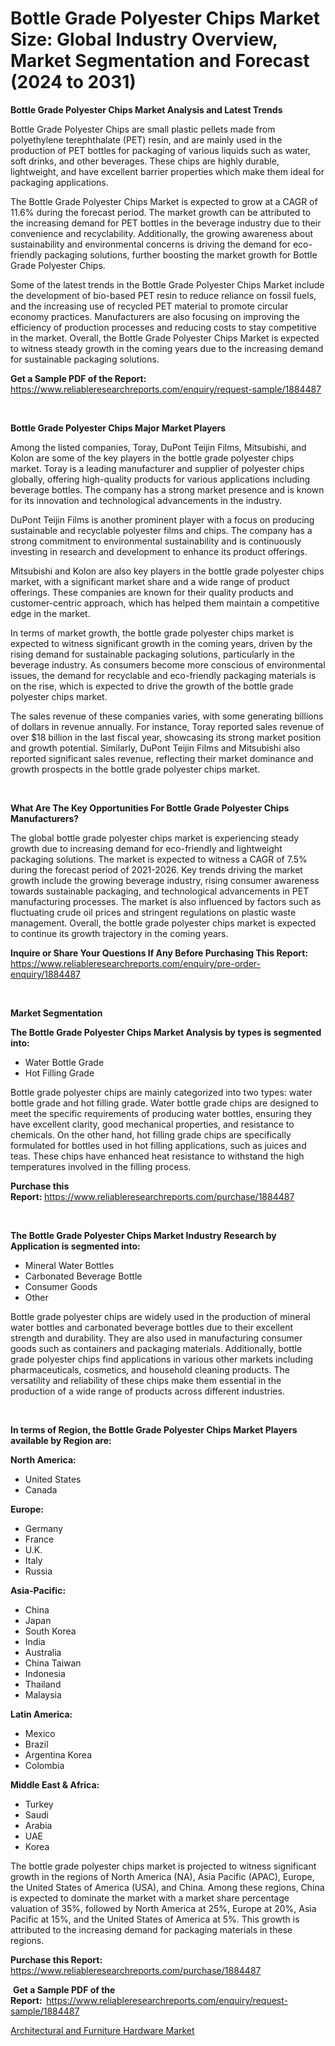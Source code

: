 <p><h1>Bottle Grade Polyester Chips Market Size: Global Industry Overview, Market Segmentation and Forecast (2024 to 2031)</h1></p><p><strong>Bottle Grade Polyester Chips Market Analysis and Latest Trends</strong></p>
<p><p>Bottle Grade Polyester Chips are small plastic pellets made from polyethylene terephthalate (PET) resin, and are mainly used in the production of PET bottles for packaging of various liquids such as water, soft drinks, and other beverages. These chips are highly durable, lightweight, and have excellent barrier properties which make them ideal for packaging applications.</p><p>The Bottle Grade Polyester Chips Market is expected to grow at a CAGR of 11.6% during the forecast period. The market growth can be attributed to the increasing demand for PET bottles in the beverage industry due to their convenience and recyclability. Additionally, the growing awareness about sustainability and environmental concerns is driving the demand for eco-friendly packaging solutions, further boosting the market growth for Bottle Grade Polyester Chips.</p><p>Some of the latest trends in the Bottle Grade Polyester Chips Market include the development of bio-based PET resin to reduce reliance on fossil fuels, and the increasing use of recycled PET material to promote circular economy practices. Manufacturers are also focusing on improving the efficiency of production processes and reducing costs to stay competitive in the market. Overall, the Bottle Grade Polyester Chips Market is expected to witness steady growth in the coming years due to the increasing demand for sustainable packaging solutions.</p></p>
<p><strong>Get a Sample PDF of the Report:&nbsp;</strong> <a href="https://www.reliableresearchreports.com/enquiry/request-sample/1884487">https://www.reliableresearchreports.com/enquiry/request-sample/1884487</a></p>
<p>&nbsp;</p>
<p><strong>Bottle Grade Polyester Chips Major Market Players</strong></p>
<p><p>Among the listed companies, Toray, DuPont Teijin Films, Mitsubishi, and Kolon are some of the key players in the bottle grade polyester chips market. Toray is a leading manufacturer and supplier of polyester chips globally, offering high-quality products for various applications including beverage bottles. The company has a strong market presence and is known for its innovation and technological advancements in the industry.</p><p>DuPont Teijin Films is another prominent player with a focus on producing sustainable and recyclable polyester films and chips. The company has a strong commitment to environmental sustainability and is continuously investing in research and development to enhance its product offerings.</p><p>Mitsubishi and Kolon are also key players in the bottle grade polyester chips market, with a significant market share and a wide range of product offerings. These companies are known for their quality products and customer-centric approach, which has helped them maintain a competitive edge in the market.</p><p>In terms of market growth, the bottle grade polyester chips market is expected to witness significant growth in the coming years, driven by the rising demand for sustainable packaging solutions, particularly in the beverage industry. As consumers become more conscious of environmental issues, the demand for recyclable and eco-friendly packaging materials is on the rise, which is expected to drive the growth of the bottle grade polyester chips market.</p><p>The sales revenue of these companies varies, with some generating billions of dollars in revenue annually. For instance, Toray reported sales revenue of over $18 billion in the last fiscal year, showcasing its strong market position and growth potential. Similarly, DuPont Teijin Films and Mitsubishi also reported significant sales revenue, reflecting their market dominance and growth prospects in the bottle grade polyester chips market.</p></p>
<p>&nbsp;</p>
<p><strong>What Are The Key Opportunities For Bottle Grade Polyester Chips Manufacturers?</strong></p>
<p><p>The global bottle grade polyester chips market is experiencing steady growth due to increasing demand for eco-friendly and lightweight packaging solutions. The market is expected to witness a CAGR of 7.5% during the forecast period of 2021-2026. Key trends driving the market growth include the growing beverage industry, rising consumer awareness towards sustainable packaging, and technological advancements in PET manufacturing processes. The market is also influenced by factors such as fluctuating crude oil prices and stringent regulations on plastic waste management. Overall, the bottle grade polyester chips market is expected to continue its growth trajectory in the coming years.</p></p>
<p><strong>Inquire or Share Your Questions If Any Before Purchasing This Report:</strong> <a href="https://www.reliableresearchreports.com/enquiry/pre-order-enquiry/1884487">https://www.reliableresearchreports.com/enquiry/pre-order-enquiry/1884487</a></p>
<p>&nbsp;</p>
<p><strong>Market Segmentation</strong></p>
<p><strong>The Bottle Grade Polyester Chips Market Analysis by types is segmented into:</strong></p>
<p><ul><li>Water Bottle Grade</li><li>Hot Filling Grade</li></ul></p>
<p><p>Bottle grade polyester chips are mainly categorized into two types: water bottle grade and hot filling grade. Water bottle grade chips are designed to meet the specific requirements of producing water bottles, ensuring they have excellent clarity, good mechanical properties, and resistance to chemicals. On the other hand, hot filling grade chips are specifically formulated for bottles used in hot filling applications, such as juices and teas. These chips have enhanced heat resistance to withstand the high temperatures involved in the filling process.</p></p>
<p><strong>Purchase this Report:&nbsp;</strong><a href="https://www.reliableresearchreports.com/purchase/1884487">https://www.reliableresearchreports.com/purchase/1884487</a></p>
<p>&nbsp;</p>
<p><strong>The Bottle Grade Polyester Chips Market Industry Research by Application is segmented into:</strong></p>
<p><ul><li>Mineral Water Bottles</li><li>Carbonated Beverage Bottle</li><li>Consumer Goods</li><li>Other</li></ul></p>
<p><p>Bottle grade polyester chips are widely used in the production of mineral water bottles and carbonated beverage bottles due to their excellent strength and durability. They are also used in manufacturing consumer goods such as containers and packaging materials. Additionally, bottle grade polyester chips find applications in various other markets including pharmaceuticals, cosmetics, and household cleaning products. The versatility and reliability of these chips make them essential in the production of a wide range of products across different industries.</p></p>
<p>&nbsp;</p>
<p><strong>In terms of Region, the Bottle Grade Polyester Chips Market Players available by Region are:</strong></p>
<p>
    <p> <strong> North America: </strong>
        <ul>
            <li>United States</li>
            <li>Canada</li>
        </ul>
        </p> 
    <p> <strong> Europe: </strong>
        <ul>
            <li>Germany</li>
            <li>France</li>
            <li>U.K.</li>
            <li>Italy</li>
            <li>Russia</li>
        </ul>
        </p> 
    <p> <strong> Asia-Pacific: </strong>
        <ul>
            <li>China</li>
            <li>Japan</li>
            <li>South Korea</li>
            <li>India</li>
            <li>Australia</li>
            <li>China Taiwan</li>
            <li>Indonesia</li>
            <li>Thailand</li>
            <li>Malaysia</li>
        </ul>
        </p> 
    <p> <strong> Latin America: </strong>
        <ul>
            <li>Mexico</li>
            <li>Brazil</li>
            <li>Argentina Korea</li>
            <li>Colombia</li>
        </ul>
        </p> 
    <p> <strong> Middle East & Africa: </strong>
        <ul>
            <li>Turkey</li>
            <li>Saudi</li>
            <li>Arabia</li>
            <li>UAE</li>
            <li>Korea</li>
        </ul>
    </p>
    </p>
<p><p>The bottle grade polyester chips market is projected to witness significant growth in the regions of North America (NA), Asia Pacific (APAC), Europe, the United States of America (USA), and China. Among these regions, China is expected to dominate the market with a market share percentage valuation of 35%, followed by North America at 25%, Europe at 20%, Asia Pacific at 15%, and the United States of America at 5%. This growth is attributed to the increasing demand for packaging materials in these regions.</p></p>
<p><strong>Purchase this Report: </strong><a href="https://www.reliableresearchreports.com/purchase/1884487">https://www.reliableresearchreports.com/purchase/1884487</a></p>
<p>&nbsp;<strong>Get a Sample PDF of the Report:&nbsp;&nbsp;</strong><a href="https://www.reliableresearchreports.com/enquiry/request-sample/1884487">https://www.reliableresearchreports.com/enquiry/request-sample/1884487</a></p>
<p><strong></strong></p>
<p><p><a href="https://changeable-paste-463.notion.site/Architectural-and-Furniture-Hardware-Market-Size-Reflecting-a-Forecast-Till-2031-Market-By-Type-By-376855e78c224401917424f403a551c8">Architectural and Furniture Hardware Market</a></p></p>